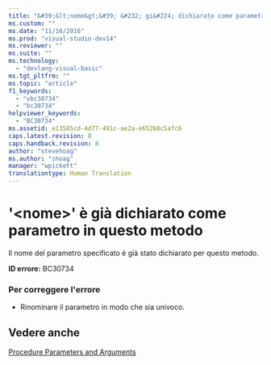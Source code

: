 ```yaml
---
title: "&#39;&lt;nome&gt;&#39; &#232; gi&#224; dichiarato come parametro in questo metodo | Microsoft Docs"
ms.custom: ""
ms.date: "11/16/2016"
ms.prod: "visual-studio-dev14"
ms.reviewer: ""
ms.suite: ""
ms.technology: 
  - "devlang-visual-basic"
ms.tgt_pltfrm: ""
ms.topic: "article"
f1_keywords: 
  - "vbc30734"
  - "bc30734"
helpviewer_keywords: 
  - "BC30734"
ms.assetid: e13585cd-4d77-491c-ae2a-e65260c5afc6
caps.latest.revision: 8
caps.handback.revision: 8
author: "stevehoag"
ms.author: "shoag"
manager: "wpickett"
translationtype: Human Translation
---
```

# &#39;&lt;nome&gt;&#39; &#232; gi&#224; dichiarato come parametro in questo metodo
Il nome del parametro specificato è già stato dichiarato per questo metodo.  
  
 **ID errore:** BC30734  
  
### Per correggere l'errore  
  
-   Rinominare il parametro in modo che sia univoco.  
  
## Vedere anche  
 [Procedure Parameters and Arguments](../../visual-basic/programming-guide/language-features/procedures/procedure-parameters-and-arguments.md)